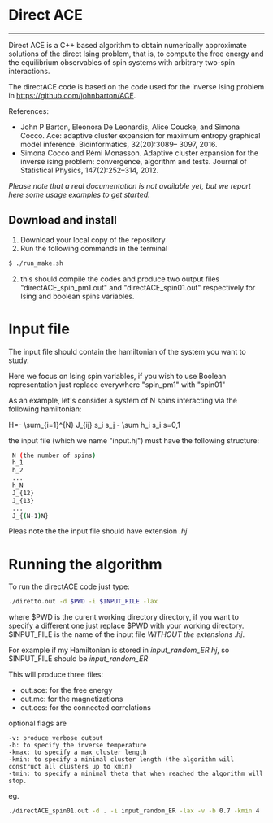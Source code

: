 # Direct ACE
----

Direct ACE is a C++ based algorithm to obtain numerically approximate
solutions of the direct Ising problem, that is, to compute the free energy and
the equilibrium observables of spin systems with arbitrary two-spin interactions.

The directACE code is based on the code used for the inverse Ising problem in https://github.com/johnbarton/ACE.

References:
- John P Barton, Eleonora De Leonardis, Alice Coucke, and Simona Cocco. Ace: adaptive cluster
expansion for maximum entropy graphical model inference. Bioinformatics, 32(20):3089–
3097, 2016.
- Simona Cocco and Rémi Monasson. Adaptive cluster expansion for the inverse ising problem:
convergence, algorithm and tests. Journal of Statistical Physics, 147(2):252–314, 2012.


*Please note that a real documentation is not available yet, but we report here some usage examples to get started.*


## Download and install

1) Download your local copy of the repository
2) Run the following commands in the terminal 
```bash
$ ./run_make.sh
```
2) this should compile the codes and produce two output files "directACE_spin_pm1.out" and "directACE_spin01.out" respectively for Ising and boolean spins variables.


# Input file
The input file should contain the hamiltonian of the system you want to study.

Here we focus on Ising spin variables, if you wish to use Boolean representation just replace everywhere "spin_pm1" with "spin01"

As an example, let's consider a system of N spins interacting via the
following hamiltonian:

H=- \sum_{i=1}^{N} J_{ij} s_i s_j - \sum h_i s_i 		 s=0,1

the input file (which we name "input.hj") must have the following structure:
```bash
 N (the number of spins)
 h_1
 h_2
 ...
 h_N
 J_{12}
 J_{13}
 ...
 J_{(N-1)N}
```
Pleas note the the input file should have extension *.hj*  

# Running the algorithm 
To run the directACE code just type:
```bash
./diretto.out -d $PWD -i $INPUT_FILE -lax 
```

where $PWD is the curent working directory directory, if you want to specify a different one just replace $PWD with your working directory.
$INPUT_FILE is the name of the input file *WITHOUT the extensions .hj*.

For example if my Hamiltonian is stored in *input_random_ER.hj*, so $INPUT_FILE should be *input_random_ER*

This will produce three files:

- out.sce: for the free energy
- out.mc: for the magnetizations
- out.ccs: for the connected correlations

optional flags are
```
-v: produce verbose output
-b: to specify the inverse temperature 
-kmax: to specify a max cluster length 
-kmin: to specify a minimal cluster length (the algorithm will construct all clusters up to kmin)
-tmin: to specify a minimal theta that when reached the algorithm will stop.
```
eg.
```bash
./directACE_spin01.out -d . -i input_random_ER -lax -v -b 0.7 -kmin 4
```
